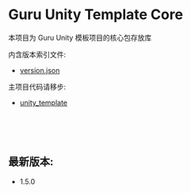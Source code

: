# Guru Unity Template Core

本项目为 Guru Unity 模板项目的核心包存放库

内含版本索引文件: 
- [version.json](version.json)

主项目代码请移步: 
- [unity_template](https://github.com/castbox/unity_template#readme)

</br>
</br>
</br>

## 最新版本:
- 1.5.0





